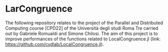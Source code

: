 # LarCongruence
The following repository relates to the project of the Parallel and Distributed Computing course [CPD22] of the Università degli studi Roma Tre carried out by Gabriele Romualdi and Simone Chilosi. The aim of this project is to improve performances of the functions related to LocalCongruence.jl (link: https://github.com/cvdlab/LocalCongruence.jl).
